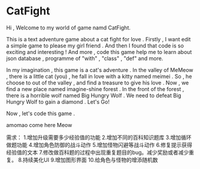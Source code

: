# CatFight

Hi , Welcome to my world of game namd CatFight.

This is a text adventure game about a cat fight for love . Firstly , I want edit a simple game to please my girl friend . And then I found that code is so exciting and interesting ! And more , code this game help me to learn about json database , programme of "with" , "class" , "def" and more.

In my imagination , this game is a cat's adventure . In the valley of MeMeow , there is a little cat (you) , he fall in love with a kitty named meimei . So , he choose to out of the valley , and find a treasure to give his love . Now , we find a new place named imagine-shine forest . In the front of the forest , there is a horrible wolf named Big Hungry Wolf . We need to defeat Big Hungry Wolf to gain a diamond . Let's Go!
 
Now , let's code this game . 

amomao come here Meow

需求：
1.增加升级需要多少经验值的功能
2.增加不同的百科知识题库
3.增加循环做题功能
4.增加角色防御的战斗动作
5.增加怪物闪避等战斗动作
6.修复提示获得经验值的文本
7.修改做百科题的过程中出现重复题目的bug。减少奖励或者减少重复。
8.持续美化UI
9.增加图形界面
10.给角色与怪物的增添随机数

